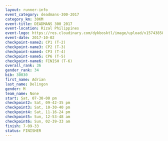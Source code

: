 ```yaml
---
layout: runner-info 
event_category: deadmans-300-2017 
category_km: 30KM 
event-title: DEADMANS 300 2017 
event-location: Rizal Philippines 
event-logo: https://res.cloudinary.com/dykbosktl/image/upload/v1574385898/Logo/2017-DM300-Logo_ljecaw.jpg 
event-date: 2017-10-02 
checkpoint-name2: CP1 (T-2) 
checkpoint-name3: CP2 (T-3) 
checkpoint-name4: CP3 (T-4) 
checkpoint-name5: CP6 (T-5) 
checkpoint-name6: FINISH (T-6) 
overall_rank: 36
gender_rank: 34
bib: 30030
first_name: Adrian
last_name: Delingon
gender: M
team_name: None
start: Sat, 07-30-00 pm
checkpoint2: Sat, 09-42-35 pm
checkpoint3: Sat, 10-30-40 pm
checkpoint4: Sat, 11-16-24 pm
checkpoint5: Sun, 12-53-48 am
checkpoint6: Sun, 02-39-33 am
finish: 7-09-33
status: FINISHER
---
```

